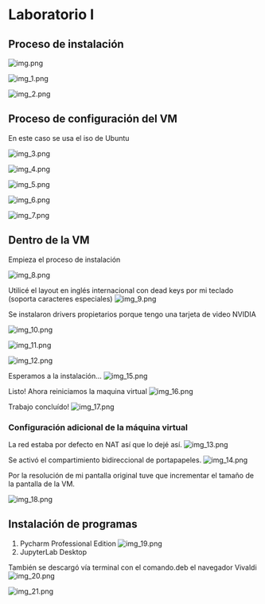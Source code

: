 # Laboratorio I

## Proceso de instalación

![img.png](img.png)

![img_1.png](img_1.png)

![img_2.png](img_2.png)

## Proceso de configuración del VM
En este caso se usa el iso de Ubuntu

![img_3.png](img_3.png)

![img_4.png](img_4.png)

![img_5.png](img_5.png)

![img_6.png](img_6.png)

![img_7.png](img_7.png)

## Dentro de la VM
Empieza el proceso de instalación

![img_8.png](img_8.png)

Utilicé el layout en inglés internacional con dead keys por mi teclado (soporta caracteres especiales)
![img_9.png](img_9.png)

Se instalaron drivers propietarios porque tengo una tarjeta de video NVIDIA

![img_10.png](img_10.png)

![img_11.png](img_11.png)

![img_12.png](img_12.png)

Esperamos a la instalación...
![img_15.png](img_15.png)

Listo! Ahora reiniciamos la maquina virtual
![img_16.png](img_16.png)

Trabajo concluído! 
![img_17.png](img_17.png)


### Configuración adicional de la máquina virtual

La red estaba por defecto en NAT así que lo dejé así.
![img_13.png](img_13.png)

Se activó el compartimiento bidireccional de portapapeles.
![img_14.png](img_14.png)

Por la resolución de mi pantalla original tuve que incrementar el tamaño de la pantalla de la VM.

![img_18.png](img_18.png)

## Instalación de programas
1. Pycharm Professional Edition
![img_19.png](img_19.png)
2. JupyterLab Desktop

También se descargó vía terminal con el comando.deb el navegador Vivaldi
![img_20.png](img_20.png)

![img_21.png](img_21.png)